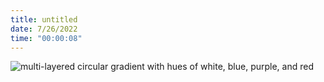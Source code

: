 ```yaml
---
title: untitled
date: 7/26/2022
time: "00:00:08"
---
```


![multi-layered circular gradient with hues of white, blue, purple, and red](/images/gradient-02.jpeg)
